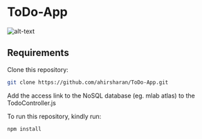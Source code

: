 # ToDo-App
![alt-text](https://i.ibb.co/6rdn73Y/Screen-Shot-2020-05-25-at-7-17-38-PM.png)

## Requirements
Clone this repository:

```bash
git clone https://github.com/ahirsharan/ToDo-App.git
```

Add the access link to the NoSQL database (eg. mlab atlas) to the TodoController.js

To run this repository, kindly run:
```bash
npm install
```


